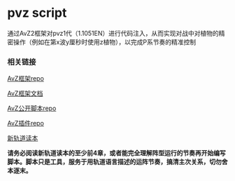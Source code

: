 # pvz script
通过AvZ2框架对pvz1代（1.1051EN）进行代码注入，从而实现对战中对植物的精密操作（例如在第x波y厘秒时使用z植物），以完成P系节奏的精准控制

### 相关链接
[AvZ框架repo](https://github.com/vector-wlc/AsmVsZombies)  

[AvZ框架文档](https://github.com/vector-wlc/AsmVsZombies/blob/master/tutorial/01start.md)  

[AvZ公开脚本repo](https://github.com/qrmd0/AvZScript)  

[AvZ插件repo](https://github.com/qrmd0/AvZLib)  

[新轨道读本](https://www.bilibili.com/read/cv17164645/)  


**请务必阅读新轨道读本的至少前4章，或者能完全理解阵型运行的节奏再开始编写脚本。脚本只是工具，服务于用轨道语言描述的运阵节奏，搞清主次关系，切勿舍本逐末。**
